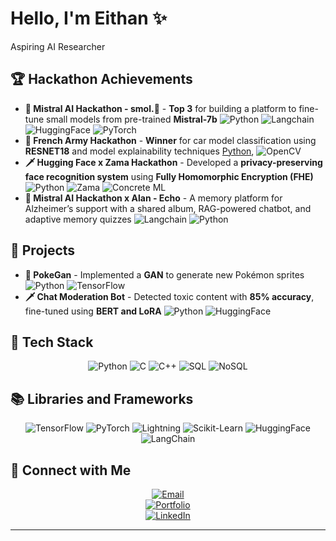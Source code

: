# Hello, I'm **Eithan** ✨

Aspiring AI Researcher

## 🏆 Hackathon Achievements

- **🥇 Mistral AI Hackathon - smol.🦎** - **Top 3** for building a platform to fine-tune small models from pre-trained **Mistral-7b**
  ![Python](https://img.shields.io/badge/-Python-3776AB?&logo=Python&logoColor=white) ![Langchain](https://img.shields.io/badge/-LangChain-000000?&logo=LangChain&logoColor=white) ![HuggingFace](https://img.shields.io/badge/-HuggingFace-FFD400?&logo=Hugging-Face&logoColor=white) ![PyTorch](https://img.shields.io/badge/-PyTorch-EE4C2C?&logo=PyTorch&logoColor=white)
- **🥇 French Army Hackathon** - **Winner** for car model classification using **RESNET18** and model explainability techniques
 [Python](https://img.shields.io/badge/-Python-3776AB?&logo=Python&logoColor=white), ![OpenCV](https://img.shields.io/badge/-OpenCV-5C3EE8?&logo=OpenCV&logoColor=white)
- **🗡️ Hugging Face x Zama Hackathon** - Developed a **privacy-preserving face recognition system** using **Fully Homomorphic Encryption (FHE)**
  ![Python](https://img.shields.io/badge/-Python-3776AB?&logo=Python&logoColor=white) ![Zama](https://img.shields.io/badge/-FaceNet-000000) ![Concrete ML](https://img.shields.io/badge/-Concrete%20ML-00C853)
- **🤔 Mistral AI Hackathon x Alan - Echo** - A memory platform for Alzheimer’s support with a shared album, RAG-powered chatbot, and adaptive memory quizzes
  ![Langchain](https://img.shields.io/badge/-LangChain-000000?&logo=LangChain&logoColor=white) ![Python](https://img.shields.io/badge/-Python-3776AB?&logo=Python&logoColor=white)


## 🚀 Projects

- **🌠 PokeGan** - Implemented a **GAN** to generate new Pokémon sprites
  ![Python](https://img.shields.io/badge/-Python-3776AB?&logo=Python&logoColor=white) ![TensorFlow](https://img.shields.io/badge/-TensorFlow-FF6F00?&logo=TensorFlow&logoColor=white)
- **🗡️ Chat Moderation Bot** - Detected toxic content with **85% accuracy**, fine-tuned using **BERT and LoRA**
  ![Python](https://img.shields.io/badge/-Python-3776AB?&logo=Python&logoColor=white) ![HuggingFace](https://img.shields.io/badge/-HuggingFace-FFD400?&logo=Hugging-Face&logoColor=white)

## 🔧 Tech Stack

<div align="center">

  ![Python](https://img.shields.io/badge/-Python-3776AB?&logo=Python&logoColor=white)
  ![C](https://img.shields.io/badge/-C-A8B9CC?&logo=C&logoColor=white)
  ![C++](https://img.shields.io/badge/-C++-00599C?&logo=C%2B%2B&logoColor=white)
  ![SQL](https://img.shields.io/badge/-SQL-4479A1?&logo=MySQL&logoColor=white)
  ![NoSQL](https://img.shields.io/badge/-NoSQL-000000?&logo=NoSQL&logoColor=white)

</div>

## 📚 Libraries and Frameworks

<div align="center">

  ![TensorFlow](https://img.shields.io/badge/-TensorFlow-FF6F00?&logo=TensorFlow&logoColor=white)
  ![PyTorch](https://img.shields.io/badge/-PyTorch-EE4C2C?&logo=PyTorch&logoColor=white)
  ![Lightning](https://img.shields.io/badge/-Lightning-purple?&logo=lightning&logoColor=white)
  ![Scikit-Learn](https://img.shields.io/badge/-Scikit--Learn-F7931E?&logo=Scikit-Learn&logoColor=white)
  ![HuggingFace](https://img.shields.io/badge/-HuggingFace-FFD400?&logo=Hugging-Face&logoColor=white)
  ![LangChain](https://img.shields.io/badge/-LangChain-000000?&logo=LangChain&logoColor=white)

</div>

## 🤝 Connect with Me

<div align="center">

  [![Email](https://img.shields.io/badge/Email-eithannakache@gmail.com-red?style=for-the-badge&logo=gmail)](mailto:eithannakache@gmail.com)  
  [![Portfolio](https://img.shields.io/badge/Website-eithannakache.com-brightgreen?style=for-the-badge)](https://www.eithannakache.com)  
  [![LinkedIn](https://img.shields.io/badge/LinkedIn-eithannakache-blue?style=for-the-badge&logo=linkedin)](https://www.linkedin.com/in/eithannakache)  

</div>

---

